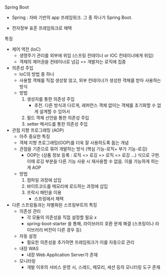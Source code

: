 Spring Boot

- Spring : 자바 기반의 app 프레임워크. 그 중 하나가 Spring Boot.

- 전자정부 표준 프레임워크로 채택



특징

- 제어 역전 (IoC)
  - 생명주기 관리를 외부에 위임 (스프링 컨테이너 or IOC 컨테이너에게 위임)
  - 객체의 제어권을 컨테이너로 넘김 => 개발자는 로직에 집중
- 의존성 주입
  - IoC의 방법 중 하나
  - 사용할 객체를 직접 생성핮 않고, 외부 컨테이너가 생성한 객체를 받아 사용하는 방식
  - 방법
    1. 생성자를 통한 의존성 주입
       - 추천. 다른 방식과 다르게, 레퍼런스 객체 없이는 객체를 초기화할 수 없게 설계할 수 있어서
    2. 필드 객체 선언을 통한 의존성 주입
    3. setter 메서드를 통한 의존성 주입
- 관점 지향 프로그래밍 (AOP)
  - 아주 중요한 특징
  - 객체 지향 프로그래밍(OOP)를 더욱 잘 사용하도록 돕는 개념
  - 관점을 기준으로 묶어 개발하는 방식 (핵심 기능-로직+ 부가 기능-로깅)
    - OOP는 (상품 정보 등록 : 로직 => 로깅 => 로직 => 로깅  ...) 식으로 구현. 이때 로깅 부분을 다른 기능 사용 시 재사용할 수 없음. 이를 가능하게 하는게 AOP
  - 방법
    1. 컴파일 과정에 삽입
    2. 바이트코드를 메모리에 로드하는 과정에 삽입
    3. 프락시 패턴을 이용
       - 스프링에서 채택
- 다른 스프링들과는 차별화된 스프링부트의 특징
  - 의존성 관리
    - 각 모듈의 의존성을 직접 설정할 필요 x
    - spring-boot-starter 을 통해, 라이브러리 호환 문제 해결 (스프링이나 라이브러리 버전이 다른 경우 등)
  - 자동 설정
    - 필요한 의존성을 추가하면 프레임워크가 이를 자동으로 관리
  - 내장 WAS
    - 내장 Web Application Server가 존재
  - 모니터링
    - 개발 이후의 서비스 운영 시, 스레드, 메모리, 세션 등의 모니터링 도구 존재



